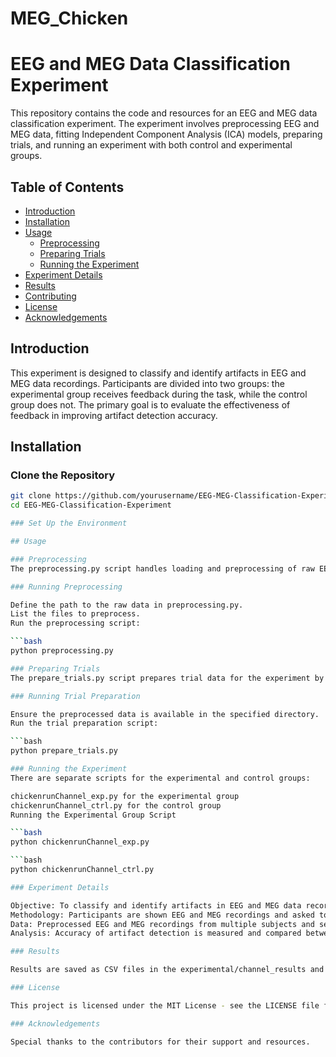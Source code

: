 # MEG_Chicken

# EEG and MEG Data Classification Experiment

This repository contains the code and resources for an EEG and MEG data classification experiment. The experiment involves preprocessing EEG and MEG data, fitting Independent Component Analysis (ICA) models, preparing trials, and running an experiment with both control and experimental groups.

## Table of Contents

- [Introduction](#introduction)
- [Installation](#installation)
- [Usage](#usage)
  - [Preprocessing](#preprocessing)
  - [Preparing Trials](#preparing-trials)
  - [Running the Experiment](#running-the-experiment)
- [Experiment Details](#experiment-details)
- [Results](#results)
- [Contributing](#contributing)
- [License](#license)
- [Acknowledgements](#acknowledgements)

## Introduction

This experiment is designed to classify and identify artifacts in EEG and MEG data recordings. Participants are divided into two groups: the experimental group receives feedback during the task, while the control group does not. The primary goal is to evaluate the effectiveness of feedback in improving artifact detection accuracy.

## Installation

### Clone the Repository

```bash
git clone https://github.com/yourusername/EEG-MEG-Classification-Experiment.git
cd EEG-MEG-Classification-Experiment

### Set Up the Environment

## Usage

### Preprocessing
The preprocessing.py script handles loading and preprocessing of raw EEG and MEG data, including applying filters and fitting ICA models.

### Running Preprocessing

Define the path to the raw data in preprocessing.py.
List the files to preprocess.
Run the preprocessing script:

```bash
python preprocessing.py

### Preparing Trials
The prepare_trials.py script prepares trial data for the experiment by selecting and shuffling channels, and storing the prepared data.

### Running Trial Preparation

Ensure the preprocessed data is available in the specified directory.
Run the trial preparation script:

```bash
python prepare_trials.py

### Running the Experiment
There are separate scripts for the experimental and control groups:

chickenrunChannel_exp.py for the experimental group
chickenrunChannel_ctrl.py for the control group
Running the Experimental Group Script

```bash
python chickenrunChannel_exp.py

```bash
python chickenrunChannel_ctrl.py

### Experiment Details

Objective: To classify and identify artifacts in EEG and MEG data recordings.
Methodology: Participants are shown EEG and MEG recordings and asked to identify channels contaminated by artifacts. Feedback is provided to the experimental group.
Data: Preprocessed EEG and MEG recordings from multiple subjects and sessions.
Analysis: Accuracy of artifact detection is measured and compared between the experimental and control groups.

### Results

Results are saved as CSV files in the experimental/channel_results and control/channel_results directories, including metrics such as hits, false alarms, misses, and correct rejections.

### License

This project is licensed under the MIT License - see the LICENSE file for details.

### Acknowledgements

Special thanks to the contributors for their support and resources.

